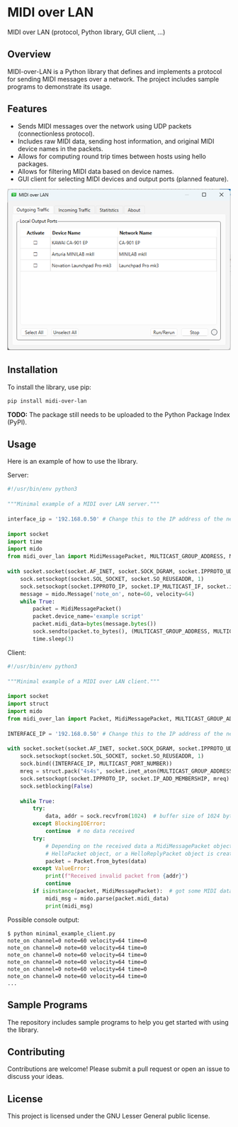 # MIDI over LAN

MIDI over LAN (protocol, Python library, GUI client, ...)



## Overview

MIDI-over-LAN is a Python library that defines and implements a protocol for sending MIDI messages over a network. The project includes sample programs to demonstrate its usage.



## Features

- Sends MIDI messages over the network using UDP packets (connectionless protocol).
- Includes raw MIDI data, sending host information, and original MIDI device names in the packets.
- Allows for computing round trip times between hosts using hello packages.
- Allows for filtering MIDI data based on device names.
- GUI client for selecting MIDI devices and output ports (planned feature).

![GUI mockup](./gui_mockup.png "MIDI over LAN GUI")



## Installation

To install the library, use pip:

```bash
pip install midi-over-lan
```

**TODO:** The package still needs to be uploaded to the Python Package Index (PyPI). 



## Usage

Here is an example of how to use the library.

Server:

```python
#!/usr/bin/env python3

"""Minimal example of a MIDI over LAN server."""

interface_ip = '192.168.0.50' # Change this to the IP address of the network interface to be used.

import socket
import time
import mido
from midi_over_lan import MidiMessagePacket, MULTICAST_GROUP_ADDRESS, MULTICAST_PORT_NUMBER

with socket.socket(socket.AF_INET, socket.SOCK_DGRAM, socket.IPPROTO_UDP) as sock:
    sock.setsockopt(socket.SOL_SOCKET, socket.SO_REUSEADDR, 1)
    sock.setsockopt(socket.IPPROTO_IP, socket.IP_MULTICAST_IF, socket.inet_aton(interface_ip))
    message = mido.Message('note_on', note=60, velocity=64)
    while True:
        packet = MidiMessagePacket()
        packet.device_name='example script'
        packet.midi_data=bytes(message.bytes())
        sock.sendto(packet.to_bytes(), (MULTICAST_GROUP_ADDRESS, MULTICAST_PORT_NUMBER))
        time.sleep(3)
```

Client:

```python
#!/usr/bin/env python3

"""Minimal example of a MIDI over LAN client."""

import socket
import struct
import mido
from midi_over_lan import Packet, MidiMessagePacket, MULTICAST_GROUP_ADDRESS, MULTICAST_PORT_NUMBER

INTERFACE_IP = '192.168.0.50' # Change this to the IP address of the network interface to be used.

with socket.socket(socket.AF_INET, socket.SOCK_DGRAM, socket.IPPROTO_UDP) as sock:
    sock.setsockopt(socket.SOL_SOCKET, socket.SO_REUSEADDR, 1)
    sock.bind((INTERFACE_IP, MULTICAST_PORT_NUMBER))
    mreq = struct.pack("4s4s", socket.inet_aton(MULTICAST_GROUP_ADDRESS), socket.inet_aton(INTERFACE_IP))
    sock.setsockopt(socket.IPPROTO_IP, socket.IP_ADD_MEMBERSHIP, mreq)
    sock.setblocking(False)

    while True:
        try:
            data, addr = sock.recvfrom(1024)  # buffer size of 1024 bytes
        except BlockingIOError:
            continue  # no data received
        try:
            # Depending on the received data a MidiMessagePacket object, a
            # HelloPacket object, or a HelloReplyPacket object is created.
            packet = Packet.from_bytes(data)
        except ValueError:
            print(f"Received invalid packet from {addr}")
            continue
        if isinstance(packet, MidiMessagePacket):  # got some MIDI data
            midi_msg = mido.parse(packet.midi_data)
            print(midi_msg)
```

Possible console output:

```
$ python minimal_example_client.py
note_on channel=0 note=60 velocity=64 time=0
note_on channel=0 note=60 velocity=64 time=0
note_on channel=0 note=60 velocity=64 time=0
note_on channel=0 note=60 velocity=64 time=0
note_on channel=0 note=60 velocity=64 time=0
note_on channel=0 note=60 velocity=64 time=0
...
```


## Sample Programs

The repository includes sample programs to help you get started with using the library.



## Contributing

Contributions are welcome! Please submit a pull request or open an issue to discuss your ideas.



## License

This project is licensed under the GNU Lesser General public license.
